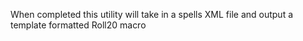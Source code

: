﻿When completed this utility will take in a spells XML file and output a template formatted Roll20 macro